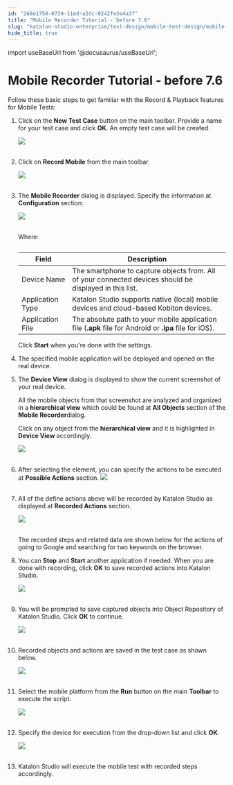 ```yaml
---
id: "268e1750-0739-11ed-a2dc-0242fe3e4a3f"
title: "Mobile Recorder Tutorial - before 7.6"
slug: "katalon-studio-enterprise/test-design/mobile-test-design/mobile-record-and-spy-utilities/mobile-recorder-tutorial---before-7.6"
hide_title: true
---
```

import useBaseUrl from '@docusaurus/useBaseUrl';


# <a id="id" class="anchor_top_offset"/><a id="ariaid-title1" class="anchor_top_offset"/>Mobile Recorder Tutorial - before 7.6

<p xmlns="http://www.w3.org/1999/xhtml" className="p">Follow these basic steps to get familiar with the Record &amp;   Playback features for Mobile Tests:</p> 
<ol xmlns="http://www.w3.org/1999/xhtml" className="ol"><li className="li">     <p className="p">Click on the <strong className="ph b">New Test Case</strong> button on       the main toolbar. Provide a name for your test case and       click <strong className="ph b">OK</strong>. An empty test case will be       created. </p>     <p className="p">       <img className="image" src={useBaseUrl("https://github.com/katalon-studio/docs-images/raw/master/katalon-studio/docs/record-mobile-utility/image2017-2-23-113A473A35.png")} /><br /><br />     </p>   </li><li className="li">     <p className="p">Click on <strong className="ph b">Record Mobile</strong> from the main       toolbar.</p>     <p className="p">       <img className="image" src={useBaseUrl("https://github.com/katalon-studio/docs-images/raw/master/katalon-studio/docs/record-mobile-utility/image2017-5-21-133A203A26.png")} /><br /><br />     </p>   </li><li className="li">     <p className="p">The <strong className="ph b">Mobile Recorder</strong> dialog is displayed.       Specify the information at <strong className="ph b">Configuration</strong>       section:</p>     <p className="p">       <img className="image" src={useBaseUrl("https://github.com/katalon-studio/docs-images/raw/master/katalon-studio/docs/record-mobile-utility/image2017-8-21-143A03A0.png")} /><br /><br />     </p>     <p className="p">       Where:</p>     <table className="table"><caption /><thead className="thead"><tr className><th className="entry anchor_top_offset" id="id__entry__1">Field</th><th className="entry anchor_top_offset" id="id__entry__2">Description</th></tr></thead><tbody className="tbody"><tr className><td className="entry" headers="id__entry__1 id__entry__2 ">Device Name</td><td className="entry" headers="id__entry__1 id__entry__2 ">The smartphone to capture objects from. All of your connected             devices should be displayed in this list.</td></tr><tr className><td className="entry" headers="id__entry__1 id__entry__2 ">Application Type</td><td className="entry" headers="id__entry__1 id__entry__2 ">Katalon Studio supports native (local) mobile devices and             cloud-based Kobiton devices.</td></tr><tr className><td className="entry" headers="id__entry__1 id__entry__2 ">Application File</td><td className="entry" headers="id__entry__1 id__entry__2 ">The absolute path to your mobile application file             (<strong className="ph b">.apk</strong> file for Android             or <strong className="ph b">.ipa</strong> file for iOS).</td></tr></tbody></table>     <p className="p">Click <strong className="ph b">Start</strong> when you're done with the       settings.</p>   </li><li className="li">     <p className="p">The specified mobile application will be deployed and opened on       the real device. </p>   </li><li className="li">     <p className="p">The <strong className="ph b">Device View</strong> dialog       is displayed to show the current screenshot of your real       device.</p>     <p className="p">       All the mobile objects from that screenshot are analyzed and       organized in a <strong className="ph b">hierarchical view</strong> which       could be found at <strong className="ph b">All Objects</strong> section       of the <strong className="ph b">Mobile Recorder</strong>dialog.</p>     <p className="p">       Click on any object from the <strong className="ph b">hierarchical         view</strong> and it is highlighted in <strong className="ph b">Device         View</strong> accordingly.</p>     <p className="p">       <img className="image" src={useBaseUrl("https://github.com/katalon-studio/docs-images/raw/master/katalon-studio/docs/record-mobile-utility/image2017-8-21-173A93A54.png")} /><br /><br />     </p>   </li><li className="li">     <p className="p">After selecting the element, you can specify the actions to be       executed at <strong className="ph b">Possible Actions</strong> section. <img className="image" src={useBaseUrl("https://github.com/katalon-studio/docs-images/raw/master/katalon-studio/docs/record-mobile-utility/image2017-5-30-143A343A41.png")} /><br /><br />     </p>   </li><li className="li">     <p className="p">All of the define actions above will be recorded       by Katalon Studio as displayed at <strong className="ph b">Recorded         Actions</strong> section.</p>     <p className="p">       <img className="image" src={useBaseUrl("https://github.com/katalon-studio/docs-images/raw/master/katalon-studio/docs/record-mobile-utility/image2017-5-21-133A513A21.png")} /><br /><br />     </p>     <p className="p">       The recorded steps and related data are shown below for the actions       of going to Google and searching for two keywords on the       browser.</p>   </li><li className="li">     <p className="p">You       can <strong className="ph b">Stop</strong> and <strong className="ph b">Start</strong> another       application if needed. When you are done with recording,       click <strong className="ph b">OK</strong> to save recorded actions       into Katalon Studio.</p>     <p className="p">       <img className="image" src={useBaseUrl("https://github.com/katalon-studio/docs-images/raw/master/katalon-studio/docs/record-mobile-utility/image2017-8-24-153A23A49.png")} /><br /><br />     </p>   </li><li className="li">     <p className="p">You will be prompted to save captured objects into Object       Repository of Katalon Studio.       Click <strong className="ph b">OK</strong> to continue.</p>     <p className="p">       <img className="image" src={useBaseUrl("https://github.com/katalon-studio/docs-images/raw/master/katalon-studio/docs/record-mobile-utility/image2017-5-21-133A543A21.png")} /><br /><br />     </p>   </li><li className="li">     <p className="p">Recorded objects and actions are saved in the test case as shown       below.</p>     <p className="p">       <img className="image" src={useBaseUrl("https://github.com/katalon-studio/docs-images/raw/master/katalon-studio/docs/record-mobile-utility/image2017-6-30-193A403A25.png")} /><br /><br />     </p>   </li><li className="li">     <p className="p">Select the mobile platform from       the <strong className="ph b">Run</strong> button on the       main <strong className="ph b">Toolbar</strong> to execute the script.     </p>     <p className="p">       <img className="image" src={useBaseUrl("https://github.com/katalon-studio/docs-images/raw/master/katalon-studio/docs/record-mobile-utility/image2017-5-21-133A573A54.png")} /><br /><br />     </p>   </li><li className="li">     <p className="p">Specify the device for execution from the drop-down list and       click <strong className="ph b">OK</strong>.</p>     <p className="p">       <img className="image" src={useBaseUrl("https://github.com/katalon-studio/docs-images/raw/master/katalon-studio/docs/record-mobile-utility/image2017-5-21-133A593A45.png")} /><br /><br />     </p>   </li><li className="li">     <p className="p">Katalon Studio will execute the mobile test with recorded steps       accordingly.</p>   </li></ol> 

